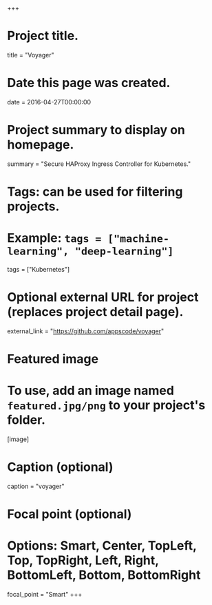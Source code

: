 +++
# Project title.
title = "Voyager"

# Date this page was created.
date = 2016-04-27T00:00:00

# Project summary to display on homepage.
summary = "Secure HAProxy Ingress Controller for Kubernetes."

# Tags: can be used for filtering projects.
# Example: `tags = ["machine-learning", "deep-learning"]`
tags = ["Kubernetes"]

# Optional external URL for project (replaces project detail page).
external_link = "https://github.com/appscode/voyager"

# Featured image
# To use, add an image named `featured.jpg/png` to your project's folder. 
[image]
  # Caption (optional)
  caption = "voyager"

  # Focal point (optional)
  # Options: Smart, Center, TopLeft, Top, TopRight, Left, Right, BottomLeft, Bottom, BottomRight
  focal_point = "Smart"
+++
